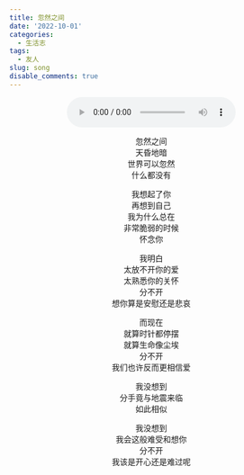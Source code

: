```yaml
---
title: 忽然之间
date: '2022-10-01'
categories:
  - 生活志
tags:
  - 友人
slug: song
disable_comments: true
---
```


<center> 
 
<audio autoplay="autoplay" controls="controls" loop="loop" preload="auto"
            src="/songs/忽然之间_郑钧.mp3">
</audio>

忽然之间  
天昏地暗  
世界可以忽然  
什么都没有  

我想起了你  
再想到自己  
我为什么总在  
非常脆弱的时候  
怀念你  

我明白  
太放不开你的爱  
太熟悉你的关怀  
分不开  
想你算是安慰还是悲哀  

而现在  
就算时针都停摆  
就算生命像尘埃  
分不开  
我们也许反而更相信爱  

我没想到    
分手竟与地震来临   
如此相似   

我没想到   
我会这般难受和想你   
分不开   
我该是开心还是难过呢

</center>



